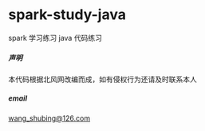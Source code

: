 # spark-study-java
spark 学习练习 java 代码练习

##### 声明
本代码根据北风网改编而成，如有侵权行为还请及时联系本人

##### email

wang_shubing@126.com
